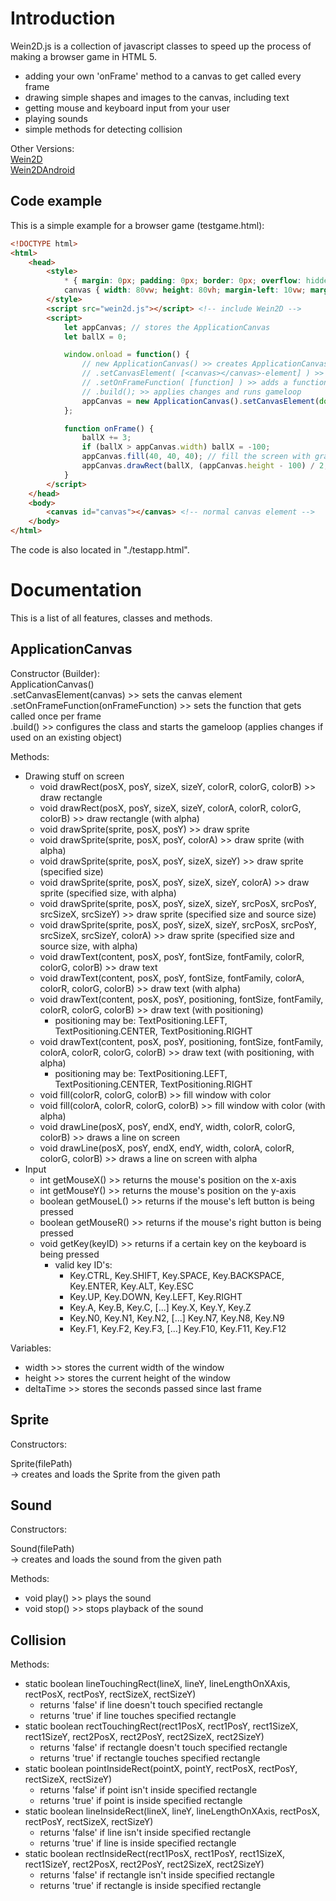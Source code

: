 # Introduction
Wein2D.js is a collection of javascript classes to speed up the process of making a browser game in HTML 5.
- adding your own 'onFrame' method to a canvas to get called every frame
- drawing simple shapes and images to the canvas, including text
- getting mouse and keyboard input from your user
- playing sounds
- simple methods for detecting collision

Other Versions:  
[Wein2D](https://www.github.com/devtaube/wein2d)  
[Wein2DAndroid](https://www.github.com/devtaube/wein2dandroid)  

## Code example
This is a simple example for a browser game (testgame.html):
```html
<!DOCTYPE html>
<html>
    <head>
        <style>
            * { margin: 0px; padding: 0px; border: 0px; overflow: hidden; background-color: #313131; }
            canvas { width: 80vw; height: 80vh; margin-left: 10vw; margin-top: 10vh; background-color: #f1f1f1; }
        </style>
        <script src="wein2d.js"></script> <!-- include Wein2D -->
        <script>
            let appCanvas; // stores the ApplicationCanvas
            let ballX = 0;

            window.onload = function() {
                // new ApplicationCanvas() >> creates ApplicationCanvas object
                // .setCanvasElement( [<canvas></canvas>-element] ) >> adds the canvas element
                // .setOnFrameFunction( [function] ) >> adds a function to be called every frame
                // .build(); >> applies changes and runs gameloop
                appCanvas = new ApplicationCanvas().setCanvasElement(document.getElementById("canvas")).setOnFrameFunction(onFrame).build();
            };

            function onFrame() {
                ballX += 3;
                if (ballX > appCanvas.width) ballX = -100;
                appCanvas.fill(40, 40, 40); // fill the screen with gray
                appCanvas.drawRect(ballX, (appCanvas.height - 100) / 2, 100, 100, 255, 255, 255); // draw the 'ball'
            }
        </script>
    </head>
    <body>
        <canvas id="canvas"></canvas> <!-- normal canvas element -->
    </body>
</html>
```

The code is also located in "./testapp.html".

# Documentation
This is a list of all features, classes and methods.

## ApplicationCanvas
Constructor (Builder):  
ApplicationCanvas()  
.setCanvasElement(canvas) >> sets the canvas element  
.setOnFrameFunction(onFrameFunction) >> sets the function that gets called once per frame  
.build() >> configures the class and starts the gameloop (applies changes if used on an existing object)  

Methods:
- Drawing stuff on screen
   - void drawRect(posX, posY, sizeX, sizeY, colorR, colorG, colorB) >> draw rectangle
   - void drawRect(posX, posY, sizeX, sizeY, colorA, colorR, colorG, colorB) >> draw rectangle (with alpha)
   - void drawSprite(sprite, posX, posY) >> draw sprite
   - void drawSprite(sprite, posX, posY, colorA) >> draw sprite (with alpha)
   - void drawSprite(sprite, posX, posY, sizeX, sizeY) >> draw sprite (specified size)
   - void drawSprite(sprite, posX, posY, sizeX, sizeY, colorA) >> draw sprite (specified size, with alpha)
   - void drawSprite(sprite, posX, posY, sizeX, sizeY, srcPosX, srcPosY, srcSizeX, srcSizeY) >> draw sprite (specified size and source size)
   - void drawSprite(sprite, posX, posY, sizeX, sizeY, srcPosX, srcPosY, srcSizeX, srcSizeY, colorA) >> draw sprite (specified size and source size, with alpha)
   - void drawText(content, posX, posY, fontSize, fontFamily, colorR, colorG, colorB) >> draw text
   - void drawText(content, posX, posY, fontSize, fontFamily, colorA, colorR, colorG, colorB) >> draw text (with alpha)
   - void drawText(content, posX, posY, positioning, fontSize, fontFamily, colorR, colorG, colorB) >> draw text (with positioning)
        - positioning may be: TextPositioning.LEFT, TextPositioning.CENTER, TextPositioning.RIGHT
   - void drawText(content, posX, posY, positioning, fontSize, fontFamily, colorA, colorR, colorG, colorB) >> draw text (with positioning, with alpha)
        - positioning may be: TextPositioning.LEFT, TextPositioning.CENTER, TextPositioning.RIGHT
   - void fill(colorR, colorG, colorB) >> fill window with color
   - void fill(colorA, colorR, colorG, colorB) >> fill window with color (with alpha)
   - void drawLine(posX, posY, endX, endY, width, colorR, colorG, colorB) >> draws a line on screen
   - void drawLine(posX, posY, endX, endY, width, colorA, colorR, colorG, colorB) >> draws a line on screen with alpha
- Input
   - int getMouseX() >> returns the mouse's position on the x-axis
   - int getMouseY() >> returns the mouse's position on the y-axis
   - boolean getMouseL() >> returns if the mouse's left button is being pressed
   - boolean getMouseR() >> returns if the mouse's right button is being pressed
   - void getKey(keyID) >> returns if a certain key on the keyboard is being pressed
       - valid key ID's:
         - Key.CTRL, Key.SHIFT, Key.SPACE, Key.BACKSPACE, Key.ENTER, Key.ALT, Key.ESC
         - Key.UP, Key.DOWN, Key.LEFT, Key.RIGHT
         - Key.A, Key.B, Key.C, [...] Key.X, Key.Y, Key.Z
         - Key.N0, Key.N1, Key.N2, [...] Key.N7, Key.N8, Key.N9
         - Key.F1, Key.F2, Key.F3, [...] Key.F10, Key.F11, Key.F12

Variables:  
- width >> stores the current width of the window
- height >> stores the current height of the window
- deltaTime >> stores the seconds passed since last frame

## Sprite
Constructors:  

Sprite(filePath)  
-> creates and loads the Sprite from the given path  

## Sound
Constructors:  

Sound(filePath)  
-> creates and loads the sound from the given path  

Methods:
 - void play() >> plays the sound
 - void stop() >> stops playback of the sound

## Collision
Methods:
 - static boolean lineTouchingRect(lineX, lineY, lineLengthOnXAxis, rectPosX, rectPosY, rectSizeX, rectSizeY)
     - returns 'false' if line doesn't touch specified rectangle
     - returns 'true' if line touches specified rectangle
 - static boolean rectTouchingRect(rect1PosX, rect1PosY, rect1SizeX, rect1SizeY, rect2PosX, rect2PosY, rect2SizeX, rect2SizeY)
     - returns 'false' if rectangle doesn't touch specified rectangle
     - returns 'true' if rectangle touches specified rectangle
 - static boolean pointInsideRect(pointX, pointY, rectPosX, rectPosY, rectSizeX, rectSizeY)
     - returns 'false' if point isn't inside specified rectangle
     - returns 'true' if point is inside specified rectangle
 - static boolean lineInsideRect(lineX, lineY, lineLengthOnXAxis, rectPosX, rectPosY, rectSizeX, rectSizeY)
     - returns 'false' if line isn't inside specified rectangle
     - returns 'true' if line is inside specified rectangle
 - static boolean rectInsideRect(rect1PosX, rect1PosY, rect1SizeX, rect1SizeY, rect2PosX, rect2PosY, rect2SizeX, rect2SizeY)
     - returns 'false' if rectangle isn't inside specified rectangle
     - returns 'true' if rectangle is inside specified rectangle

